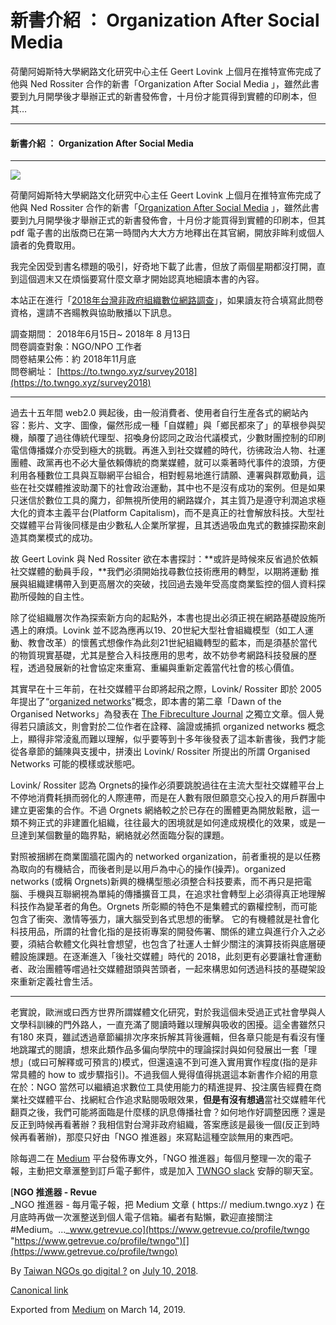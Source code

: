 新書介紹 ： Organization After Social Media
======================================

荷蘭阿姆斯特大學網路文化研究中心主任 Geert Lovink 上個月在推特宣佈完成了他與 Ned Rossiter 合作的新書「Organization After Social Media 」，雖然此書要到九月開學後才舉辦正式的新書發佈會，十月份才能買得到實體的印刷本，但其…

* * *

#### 新書介紹 ： Organization After Social Media

* * *

[![](https://cdn-images-1.medium.com/max/800/1*9r2B-m5WQ2lNtP-gsG9uPw.jpeg)](http://www.minorcompositions.info/?p=857)

荷蘭阿姆斯特大學網路文化研究中心主任 Geert Lovink 上個月在推特宣佈完成了他與 Ned Rossiter 合作的新書「[Organization After Social Media](http://networkcultures.org/geert/2018/06/15/just-out-organization-after-social-media-by-geert-lovink-and-ned-rossiter/) 」，雖然此書要到九月開學後才舉辦正式的新書發佈會，十月份才能買得到實體的印刷本，但其 pdf 電子書的出版商已在第一時間內大大方方地釋出在其官網，開放非眸利或個人讀者的免費取用。

我完全因受到書名標題的吸引，好奇地下載了此書，但放了兩個星期都沒打開，直到這個週末又在煩惱要寫什麼文章才開始認真地細讀本書的內容。

本站正在進行「[2018年台灣非政府組織數位網路調查](https://to.twngo.xyz/2lcPzu4)」，如果讀友符合填寫此問卷資格，還請不吝𧶽教與協助散播以下訊息。

調查期間： 2018年6月15日~ 2018年 8 月13日  
問卷調查對象：NGO/NPO 工作者  
問卷結果公佈：約 2018年11月底  
問卷網址： [https://to.twngo.xyz/survey2018](https://to.twngo.xyz/survey2018)

* * *

過去十五年間 web2.0 興起後，由一般消費者、使用者自行生産各式的網站內容：影片、文字、圖像，儼然形成一種「自媒體」與「鄉民都來了」的草根參與契機，顛覆了過往傳統代理型、招喚身份認同之政治代議模式，少數財團控制的印刷電信傳播媒介亦受到極大的挑戰。再進入到社交媒體的時代，彷彿政治人物、社運團體、政黨再也不必大量依賴傳統的商業媒體，就可以乘著時代事件的浪頭，方便利用各種數位工具與互聯網平台組合，相對輕易地進行請願、連署與群眾動員，這些在社交媒體推波助瀾下的社會政治運動，其中也不是沒有成功的案例。但是如果只迷信於數位工具的魔力，卻無視所使用的網路媒介，其主質乃是遵守利潤追求極大化的資本主義平台(Platform Capitalism)，而不是真正的社會解放科技。大型社交媒體平台背後同樣是由少數私人企業所掌握，且其透過吸血鬼式的數據探勘來創造其商業模式的成功。

故 Geert Lovink 與 Ned Rossiter 欲在本書探討：**或許是時候來反省過於依賴社交媒體的動員手段，**我們必須開始找尋數位技術應用的轉型，以期將運動 推展與組織建構帶入到更高層次的突破，找回過去幾年受高度商業監控的個人資料探勘所侵蝕的自主性。

除了從組織層次作為探索新方向的起點外，本書也提出必須正視在網路基礎設施所遇上的麻煩。Lovink 並不認為應再以19、20世紀大型社會組織模型（如工人運動、教會改革）的懷舊式想像作為此刻21世紀組織轉型的藍本，而是須基於當代的物質現實基礎，尤其是整合入科技應用的思考，故不妨參考網路科技發展的歷程，透過發展新的社會協定來重寫、重編與重新定義當代社會的核心價值。

其實早在十三年前，在社交媒體平台即將起飛之際，Lovink/ Rossiter 即於 2005年提出了“[organized networks](http://journal.fibreculture.org/issue5/lovink_rossiter.html)”概念，即本書的第二章「Dawn of the Organised Networks」為發表在 [The Fibreculture Journal](http://fibreculturejournal.org) 之獨立文章。個人覺得若只讀該文，則會對於二位作者在詮釋、論證或捕抓 organized networks 概念上，顯得非常淩亂而難以理解，似乎要等到十多年後發表了這本新書後，我們才能從各章節的鋪陳與支援中，拼湊出 Lovink/ Rossiter 所提出的所謂 Organised Networks 可能的模樣或狀態吧。

Lovink/ Rossiter 認為 Orgnets的操作必須要跳脫過往在主流大型社交媒體平台上不停地消費耗損而弱化的人際連帶，而是在人數有限但願意交心投入的用戶群團中建立更密集的合作。不過 Orgnets 網絡較之於已存在的團體更為開放鬆散，這一類不夠正式的非建置化組織，往往最大的困境就是如何達成規模化的效果，或是一旦達到某個數量的臨界點，網絡就必然面臨分裂的課題。

對照被捆綁在商業圍牆花園內的 networked organization，前者重視的是以任務為取向的有機結合，而後者則是以用戶為中心的操作(操弄)。organized networks (或稱 Orgnets)新興的機構型態必須整合科技要素，而不再只是把電腦、手機與互聯網視為單純的傳播擴音工具，在追求社會轉型上必須得真正地理解科技作為變革者的角色。Orgnets 所彰顯的特色不是集體式的霸權控制，而可能包含了衝突、激情等張力，讓大腦受到各式思想的衝擊。 它的有機體就是社會化科技用品，所謂的社會化指的是技術專案的開發佈署、關係的建立與進行介入之必要，須結合軟體文化與社會想望，也包含了社運人士鮮少關注的演算技術與底層硬體設施課題。在逐漸進入「後社交媒體」時代的 2018，此刻更有必要讓社會運動者、政治團體等嚐過社交媒體甜頭與苦頭者，一起來構思如何透過科技的基礎架設來重新定義社會生活。

* * *

老實說，歐洲或曰西方世界所謂媒體文化研究，對於我這個未受過正式社會學與人文學科訓練的門外路人，一直充滿了閱讀時難以理解與吸收的困擾。這全書雖然只有180 來頁，雖試透過章節編排次序來拆解其背後邏輯，但各章只能是有看沒有懂地跳躍式的閱讀，想來此類作品多偏向學院中的理論探討與如何發展出一套「理想」(或曰可解釋或可預言的)模式，但還遠遠不到可進入實用實作程度(指的是非常具體的 how to 或步驟指引)。不過我個人覺得值得挑選這本新書作介紹的用意在於：NGO 當然可以繼續追求數位工具使用能力的精進提昇、投注廣告經費在商業社交媒體平台、找網紅合作追求點閱吸眼效果，**但是有沒有想過**當社交媒體年代翻頁之後，我們可能將面臨是什麼樣的訊息傳播社會？如何地作好調整因應？還是反正到時候再看著辦？我相信對台灣非政府組織，答案應該是最後一個(反正到時候再看著辦)，那麼只好由「NGO 推進器」來寫點這種空談無用的東西吧。

除每週二在 [Medium](https://medium.twngo.xyz) 平台發佈專文外，「NGO 推進器」每個月整理一次的電子報，主動把文章滙整到訂戶電子郵件，或是加入 [TWNGO slack](http://to.twngo.xyz/2tHrRtj) 安靜的聊天室。

[**NGO 推進器 - Revue**  
_NGO 推進器 - 每月電子報，把 Medium 文章 ( https:// medium.twngo.xyz ) 在月底時再做一次滙整送到個人電子信箱。編者有點懶，歡迎直接關注 #Medium。..._www.getrevue.co](https://www.getrevue.co/profile/twngo "https://www.getrevue.co/profile/twngo")[](https://www.getrevue.co/profile/twngo)

By [Taiwan NGOs go digital ?](https://medium.com/@twngo) on [July 10, 2018](https://medium.com/p/2f093380bd0b).

[Canonical link](https://medium.com/@twngo/%E6%96%B0%E6%9B%B8%E4%BB%8B%E7%B4%B9-organization-after-social-media-2f093380bd0b)

Exported from [Medium](https://medium.com) on March 14, 2019.